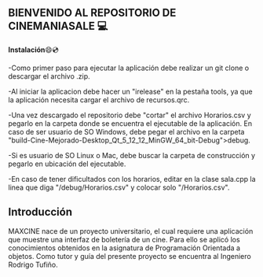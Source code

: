 ## BIENVENIDO AL REPOSITORIO DE CINEMANIASALE :computer:
**Instalación**:smile::cd:

-Como primer paso para ejecutar la aplicación debe realizar un git clone o descargar el archivo .zip.

-Al iniciar la aplicacion debe hacer un "irelease" en la pestaña tools, ya que la aplicación necesita cargar el archivo de recursos.qrc.

-Una vez descargado el repositorio debe "cortar" el archivo Horarios.csv y pegarlo en la carpeta donde se encuentra el ejecutable de la aplicación. En caso de ser usuario de SO Windows, debe pegar el archivo en la carpeta "build-Cine-Mejorado-Desktop_Qt_5_12_12_MinGW_64_bit-Debug">debug.

-Si es usuario de SO Linux o Mac, debe buscar la carpeta de construcción y pegarlo en ubicación del ejecutable.

-En caso de tener dificultados con los horarios, editar en la clase sala.cpp la linea que diga "/debug/Horarios.csv" y colocar solo "/Horarios.csv".

## Introducción
MAXCINE nace de un proyecto universitario, el cual requiere una aplicación que muestre una interfaz de boletería de un cine. Para ello se aplicó los conocimientos obtenidos en la asignatura de Programación Orientada a objetos. Como tutor y guía del presente proyecto se encuentra al Ingeniero Rodrigo Tufiño.

